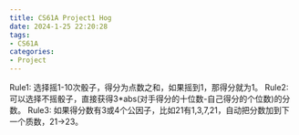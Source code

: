 ```yaml
---
title: CS61A Project1 Hog
date: 2024-1-25 22:20:28
tags:
- CS61A
categories:
- Project
---
```


Rule1: 选择摇1-10次骰子，得分为点数之和，如果摇到1，那得分就为1。
Rule2: 可以选择不摇骰子，直接获得3*abs(对手得分的十位数-自己得分的个位数)的分数。
Rule3: 如果得分数有3或4个公因子，比如21有1,3,7,21，自动把分数加到下一个质数，21->23。
